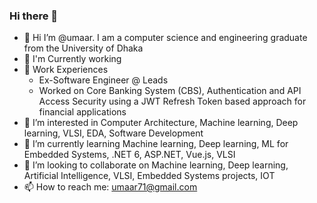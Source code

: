 ### Hi there 👋

<!--
**umaarabdullah/umaarabdullah** is a ✨ _special_ ✨ repository because its `README.md` (this file) appears on your GitHub profile.

Here are some ideas to get you started:

- 🔭 I’m currently working on ...
- 🌱 I’m currently learning ...
- 👯 I’m looking to collaborate on ...
- 🤔 I’m looking for help with ...
- 💬 Ask me about ...
- 📫 How to reach me: ...
- 😄 Pronouns: ...
- ⚡ Fun fact: ...
-->

- 👋 Hi I’m @umaar. I am a computer science and engineering graduate from the University of Dhaka
- 🔭 I'm Currently working
- 💼 Work Experiences
    - Ex-Software Engineer @ Leads
    - Worked on Core Banking System (CBS), Authentication and API Access Security using a JWT Refresh Token based approach for financial applications
- 👀 I’m interested in Computer Architecture, Machine learning, Deep learning, VLSI, EDA, Software Development
- 🌱 I’m currently learning Machine learning, Deep learning, ML for Embedded Systems, .NET 6, ASP.NET, Vue.js, VLSI
- 👯 I’m looking to collaborate on Machine learning, Deep learning, Artificial Intelligence, VLSI, Embedded Systems projects, IOT
- 📫 How to reach me: umaar71@gmail.com

